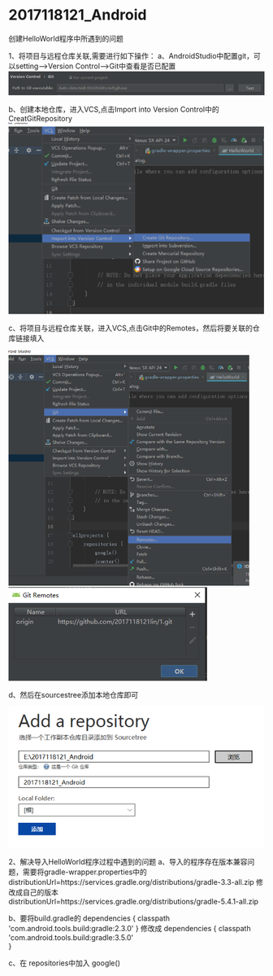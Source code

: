# 2017118121_Android
创建HelloWorld程序中所遇到的问题

1、将项目与远程仓库关联,需要进行如下操作：
a、AndroidStudio中配置git，可以setting–>Version Control–>Git中查看是否已配置
![Image text](https://github.com/2017118121lin/2017118121_Android/raw/master/README%E5%9B%BE%E7%89%87/%E5%9B%BE%E7%89%871.png)

b、创建本地仓库，进入VCS,点击Import into Version Control中的CreatGitRepository
![Image text](https://github.com/2017118121lin/2017118121_Android/raw/master/README%E5%9B%BE%E7%89%87/%E5%9B%BE%E7%89%872.png)

c、将项目与远程仓库关联，进入VCS,点击Git中的Remotes，然后将要关联的仓库链接填入

![Image text](https://github.com/2017118121lin/2017118121_Android/raw/master/README%E5%9B%BE%E7%89%87/%E5%9B%BE%E7%89%873.png)
![Image text](https://github.com/2017118121lin/2017118121_Android/raw/master/README%E5%9B%BE%E7%89%87/%E5%9B%BE%E7%89%874.png)

d、然后在sourcestree添加本地仓库即可

![Image text](https://github.com/2017118121lin/2017118121_Android/raw/master/README%E5%9B%BE%E7%89%87/%E5%9B%BE%E7%89%875.PNG)



2、解决导入HelloWorld程序过程中遇到的问题
a、导入的程序存在版本兼容问题，需要将gradle-wrapper.properties中的
distributionUrl=https\://services.gradle.org/distributions/gradle-3.3-all.zip
修改成自己的版本
distributionUrl=https\://services.gradle.org/distributions/gradle-5.4.1-all.zip


b、要将build.gradle的 
dependencies {
        classpath 'com.android.tools.build:gradle:2.3.0'
}
修改成
 dependencies {
        classpath 'com.android.tools.build:gradle:3.5.0'    
}

c、在 repositories中加入  google()
